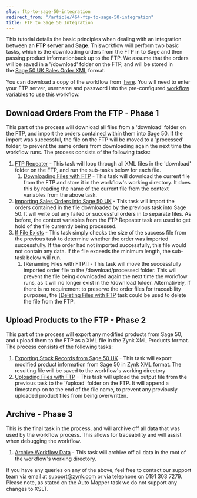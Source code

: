 ```yaml
---
slug: ftp-to-sage-50-integration
redirect_from: "/article/464-ftp-to-sage-50-integration"
title: FTP to Sage 50 Integration
---
```

 This tutorial details the basic principles when dealing with an integration between an **FTP server** and **Sage**. Thisworkflow will perform two basic tasks, which is the downloading orders from the FTP in to Sage and then passing product informationback up to the FTP. We assume that the orders will be saved in a '/download' folder on the FTP, and will be stored in the [Sage 50 UK Sales Order XML](sage-50-uk-sales-order-xml) format.        

You can download a copy of the workflow from             [here](https://github.com/zynksoftware/samples/tree/master/Workflow%20Samples). You            will need to enter your FTP server, username and password into the pre-configured [workflow variables](700-configure-workflow-variables)            to use this workflow.

## Download Orders From the FTP - Phase 1
This part of the process will download all files from a 'download' folder on the FTP, and import the orders contained within            them into Sage 50. If the import was successful, the file on the FTP will be moved to a 'processed' folder, to            prevent the same orders from downloading again the next time the workflow runs. The process consists of the following            tasks:

1. [FTP Repeater](ftp-repeater) - This task will loop through all XML files in the 'download' folder on the FTP, and run the sub-tasks below for each file.                
    1. [Downloading Files with FTP](downloading-files-with-ftp) - This task will download the current file from the FTP and store it in the workflow's working directory. It does this by reading the name of the current file from the context variables from the above task.
2. [Importing Sales Orders into Sage 50 UK](importing-sales-orders-into-sage-50-uk) - This task will import the orders contained in the file downloaded by the previous task into Sage 50. It will write out any failed or successful orders in to separate files. As before, the context variables from the FTP Repeater task are used to get hold of the file currently being processed.
3. [If File Exists](if-file-exists) - This task simply checks the size of the success file from the previous task to determine whether the order was imported successfully.  If the order had not imported successfully, this file would not contain any data. If the file exceeds the minimum length, the sub-task below will run.                        
    1. [Renaming Files with FTP]] - This task will move the successfully imported order file to the /download/processed folder. This will prevent the file being downloaded again the next time the workflow runs, as it will no longer exist in the /download folder.  Alternatively, if there is no requirement to preserve the order files for traceability purposes, the [[Deleting Files with FTP](renaming-files-with-ftp]]---this-task-will-move-the-successfully-imported-order-file-to-the-/download/processed-folder.-this-will-prevent-the-file-being-downloaded-again-the-next-time-the-workflow-runs,-as-it-will-no-longer-exist-in-the-/download-folder.--alternatively,-if-there-is-no-requirement-to-preserve-the-order-files-for-traceability-purposes,-the [[deleting-files-with-ftp) task could be used to delete the file from the FTP.

## Upload Products to the FTP - Phase 2
This part of the process will export any modified products from Sage 50, and upload them to the FTP as a XML file in the Zynk XML Products format. The process consists of the following tasks:

1. [Exporting Stock Records from Sage 50 UK](exporting-stock-records-from-sage-50-uk) - This task will export modified product information from Sage 50 in Zynk XML format. The resulting file will be saved to the workflow's working directory
2. [Uploading Files with FTP](uploading-files-with-ftp) - This task will upload the output file from the previous task to the '/upload' folder on the FTP. It will append a timestamp on to the end of the file name, to prevent any previously uploaded product files from being overwritten.

## Archive - Phase 3
This is the final task in the process, and will archive off all data that was used by the workflow process. This allows for traceability and will assist when debugging the workflow.

1. [Archive Workflow Data](archive-workflow-data) - This task will archive off all data in the root of the workflow's working directory.

If you have any queries on any of the above, feel free to contact our support team via email at support@zynk.com or via telephone on 0191 303 7279. Please note, as stated on the Auto Mapper task we do not support any changes to XSLT.